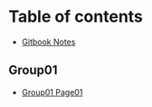 # Table of contents

* [Gitbook Notes](README.md)

## Group01

* [Group01 Page01](group01/group01-page01.md)

